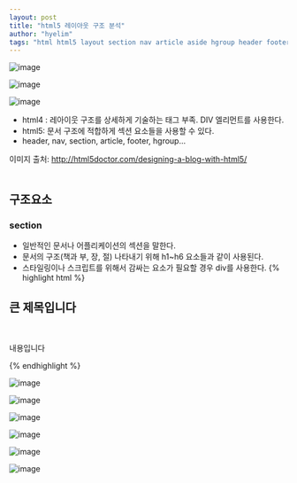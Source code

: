 ```yaml
---
layout: post
title: "html5 레이아웃 구조 분석"
author: "hyelim"
tags: "html html5 layout section nav article aside hgroup header footer" 
---
```


![image](http://blogfiles.naver.net/20161013_179/violetfoam_1476342013351G5XVr_JPEG/%BB%E7%C0%CC%C6%AE%B7%B9%C0%CC%BE%C6%BF%F4%B1%B8%C1%B6%BA%D0%BC%AE.jpg)<br>

![image](http://postfiles15.naver.net/20110325_110/kkogom_1301048422865vNUIE_GIF/html5-before1.gif?type=w2)<br>

![image](http://postfiles14.naver.net/20110325_61/kkogom_1301048422761eW6h5_GIF/html5-after1.gif?type=w2)<br>

- html4 : 레아이웃 구조를 상세하게 기술하는 태그 부족. DIV 엘리먼트를 사용한다.
- html5: 문서 구조에 적합하게 섹션 요소들을  사용할 수 있다.
- header, nav, section, article, footer, hgroup...

이미지 출처: http://html5doctor.com/designing-a-blog-with-html5/ <br><br>

## 구조요소
### section
- 일반적인 문서나 어플리케이션의 섹션을 말한다.
- 문서의 구조(책과 부, 장, 절) 나타내기 위해 h1~h6 요소들과 같이 사용된다.
- 스타일링이나 스크립트를 위해서 감싸는 요소가 필요할 경우 div를 사용한다.
{% highlight html %}
<section>
  <h1>큰 제목입니다</h1>
  <p>내용입니다</p>
</section>
{% endhighlight %}


![image](http://postfiles6.naver.net/20110325_197/kkogom_1301048785294bQcIT_JPEG/01.jpg?type=w2)<br>

![image](http://postfiles15.naver.net/20110325_222/kkogom_13010496937478ycr2_JPEG/02.jpg?type=w2)<br>

![image](http://postfiles16.naver.net/20110325_191/kkogom_1301050204853XgnWD_JPEG/03.jpg?type=w2)<br>

![image](http://postfiles9.naver.net/20110325_40/kkogom_1301050722648hySTf_JPEG/04.jpg?type=w2)<br>

![image](http://postfiles15.naver.net/20110325_190/kkogom_1301051393042qGQ0D_JPEG/05.jpg?type=w2)<br>

![image](http://postfiles12.naver.net/20110325_75/kkogom_1301051799607jfk1f_JPEG/06.jpg?type=w2)<br>

